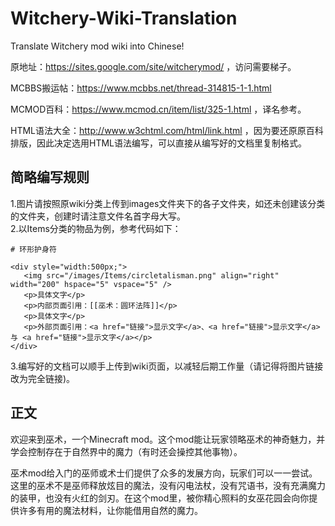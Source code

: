 # Witchery-Wiki-Translation
Translate Witchery mod wiki into Chinese!

原地址：https://sites.google.com/site/witcherymod/ ，访问需要梯子。

MCBBS搬运帖：https://www.mcbbs.net/thread-314815-1-1.html  
  
MCMOD百科：https://www.mcmod.cn/item/list/325-1.html ，译名参考。  
 
HTML语法大全：http://www.w3chtml.com/html/link.html ，因为要还原原百科排版，因此决定选用HTML语法编写，可以直接从编写好的文档里复制格式。

## 简略编写规则
1.图片请按照原wiki分类上传到images文件夹下的各子文件夹，如还未创建该分类的文件夹，创建时请注意文件名首字母大写。  
2.以Items分类的物品为例，参考代码如下：
```
# 环形护身符

<div style="width:500px;">
   <img src="/images/Items/circletalisman.png" align="right" width="200" hspace="5" vspace="5" />
   <p>具体文字</p>
   <p>内部页面引用：[[巫术：圆环法阵]]</p>
   <p>具体文字</p>
   <p>外部页面引用：<a href="链接">显示文字</a>、<a href="链接">显示文字</a> 与 <a href="链接">显示文字</a></p>
</div>
```  
3.编写好的文档可以顺手上传到wiki页面，以减轻后期工作量（请记得将图片链接改为完全链接)。    

## 正文


欢迎来到巫术，一个Minecraft mod。这个mod能让玩家领略巫术的神奇魅力，并学会控制存在于自然界中的魔力（有时还会操控其他事物）。

巫术mod给入门的巫师或术士们提供了众多的发展方向，玩家们可以一一尝试。这里的巫术不是巫师释放炫目的魔法，没有闪电法杖，没有咒语书，没有充满魔力的装甲，也没有火红的剑刃。在这个mod里，被你精心照料的女巫花园会向你提供许多有用的魔法材料，让你能借用自然的魔力。
